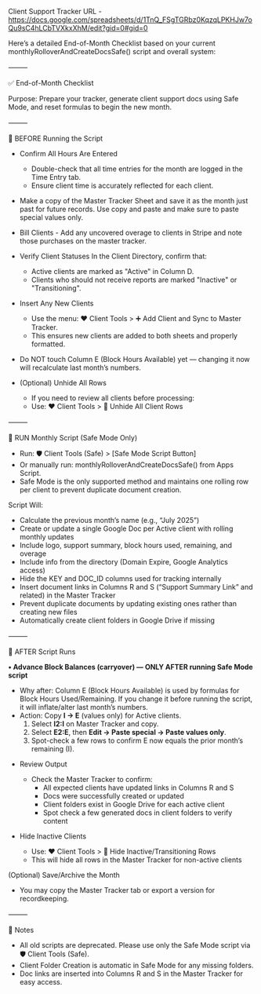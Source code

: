 Client Support Tracker URL - https://docs.google.com/spreadsheets/d/1TnQ_FSgTGRbz0KqzqLPKHJw7oQu9sC4hLCbTVXkxXhM/edit?gid=0#gid=0

Here’s a detailed End-of-Month Checklist based on your current monthlyRolloverAndCreateDocsSafe() script and overall system:

⸻

✅ End-of-Month Checklist

Purpose: Prepare your tracker, generate client support docs using Safe Mode, and reset formulas to begin the new month.

⸻

🔹 BEFORE Running the Script

* Confirm All Hours Are Entered  
  * Double-check that all time entries for the month are logged in the Time Entry tab.  
  * Ensure client time is accurately reflected for each client.   
* Make a copy of the Master Tracker Sheet and save it as the month just past for future records. Use copy and paste and make sure to paste special values only. 

* Bill Clients - Add any uncovered overage to clients in Stripe and note those purchases on the master tracker. 

* Verify Client Statuses	In the Client Directory, confirm that:   
  * Active clients are marked as "Active" in Column D.   
  * Clients who should not receive reports are marked "Inactive" or "Transitioning".

* Insert Any New Clients   
  * Use the menu: ❤️ Client Tools > ➕ Add Client and Sync to Master Tracker.   
  * This ensures new clients are added to both sheets and properly formatted.   
* Do NOT touch Column E (Block Hours Available) yet — changing it now will recalculate last month’s numbers.

* (Optional) Unhide All Rows   
  * If you need to review all clients before processing:   
  * Use: ❤️ Client Tools > 🫣 Unhide All Client Rows

⸻

🔹 RUN Monthly Script (Safe Mode Only)

* Run: 🛡️ Client Tools (Safe) > [Safe Mode Script Button]  
* Or manually run: monthlyRolloverAndCreateDocsSafe() from Apps Script.  
* Safe Mode is the only supported method and maintains one rolling row per client to prevent duplicate document creation.

Script Will:

* Calculate the previous month’s name (e.g., “July 2025”)  
* Create or update a single Google Doc per Active client with rolling monthly updates  
* Include logo, support summary, block hours used, remaining, and overage  
* Include info from the directory (Domain Expire, Google Analytics access)  
* Hide the KEY and DOC_ID columns used for tracking internally  
* Insert document links in Columns R and S (“Support Summary Link” and related) in the Master Tracker  
* Prevent duplicate documents by updating existing ones rather than creating new files  
* Automatically create client folders in Google Drive if missing

⸻

🔹 AFTER Script Runs

**• Advance Block Balances (carryover) — ONLY AFTER running Safe Mode script**  
  - Why after: Column E (Block Hours Available) is used by formulas for Block Hours Used/Remaining. If you change it before running the script, it will inflate/alter last month’s numbers.  
  - Action: Copy **I → E** (values only) for Active clients.  
    1) Select **I2:I** on Master Tracker and copy.  
    2) Select **E2:E**, then **Edit → Paste special → Paste values only**.  
    3) Spot-check a few rows to confirm E now equals the prior month’s remaining (I).

* Review Output  
  * Check the Master Tracker to confirm:  
    * All expected clients have updated links in Columns R and S  
    * Docs were successfully created or updated  
    * Client folders exist in Google Drive for each active client  
    * Spot check a few generated docs in client folders to verify content

* Hide Inactive Clients  
  * Use: ❤️ Client Tools > 🙈 Hide Inactive/Transitioning Rows  
  * This will hide all rows in the Master Tracker for non-active clients

(Optional) Save/Archive the Month

* You may copy the Master Tracker tab or export a version for recordkeeping.

⸻

🧠 Notes  

* All old scripts are deprecated. Please use only the Safe Mode script via 🛡️ Client Tools (Safe).  
* Client Folder Creation is automatic in Safe Mode for any missing folders.  
* Doc links are inserted into Columns R and S in the Master Tracker for easy access.